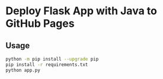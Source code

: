 # Deploy Flask App with Java to GitHub Pages

## Usage

```bash
python -m pip install --upgrade pip
pip install -r requirements.txt
python app.py
```

